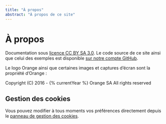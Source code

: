 ```yaml
---
title: "À propos"
abstract: "À propos de ce site"
---
```


# À propos

Documentation sous [licence CC BY SA 3.0](https://github.com/Orange-OpenSource/a11y-guidelines/blob/master/LICENCE). Le code source de ce site ainsi que celui des exemples est disponible [sur notre compte GitHub](https://github.com/Orange-OpenSource/a11y-guidelines).  

Le logo Orange ainsi que certaines images et captures d’écran sont la propriété d’Orange&nbsp;:  

<span lang="en">Copyright (C) 2016 - {% currentYear %} Orange SA All rights reserved</span>  

## Gestion des cookies

Vous pouvez modifier à tous moments vos préférences directement depuis le <a role="button" href="javascript:tarteaucitron.userInterface.openPanel();">panneau de gestion des cookies</a>.
